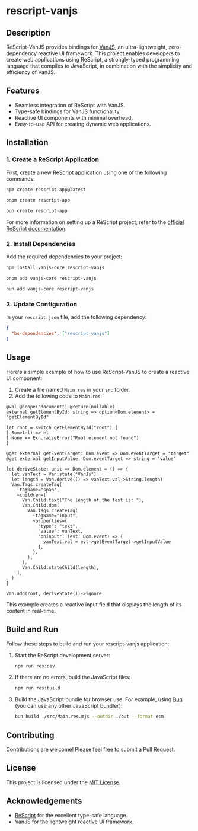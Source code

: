 # rescript-vanjs

## Description

ReScript-VanJS provides bindings for [VanJS](https://vanjs.org/), an ultra-lightweight, zero-dependency reactive UI framework. This project enables developers to create web applications using ReScript, a strongly-typed programming language that compiles to JavaScript, in combination with the simplicity and efficiency of VanJS.

## Features

- Seamless integration of ReScript with VanJS.
- Type-safe bindings for VanJS functionality.
- Reactive UI components with minimal overhead.
- Easy-to-use API for creating dynamic web applications.

## Installation

### 1. Create a ReScript Application

First, create a new ReScript application using one of the following commands:

```sh
npm create rescript-app@latest
```

```sh
pnpm create rescript-app
```

```sh
bun create rescript-app
```

For more information on setting up a ReScript project, refer to the [official ReScript documentation](https://rescript-lang.org/docs/manual/latest/installation).

### 2. Install Dependencies

Add the required dependencies to your project:

```sh
npm install vanjs-core rescript-vanjs
```

```sh
pnpm add vanjs-core rescript-vanjs
```

```sh
bun add vanjs-core rescript-vanjs
```

### 3. Update Configuration

In your `rescript.json` file, add the following dependency:

```json
{
  "bs-dependencies": ["rescript-vanjs"]
}
```

## Usage

Here's a simple example of how to use ReScript-VanJS to create a reactive UI component:

1. Create a file named `Main.res` in your `src` folder.
2. Add the following code to `Main.res`:

```rescript
@val @scope("document") @return(nullable)
external getElementById: string => option<Dom.element> = "getElementById"

let root = switch getElementById("root") {
| Some(el) => el
| None => Exn.raiseError("Root element not found")
}

@get external getEventTarget: Dom.event => Dom.eventTarget = "target"
@get external getInputValue: Dom.eventTarget => string = "value"

let deriveState: unit => Dom.element = () => {
  let vanText = Van.state("VanJs")
  let length = Van.derive(() => vanText.val->String.length)
  Van.Tags.createTag(
    ~tagName="span",
    ~children=[
      Van.Child.text("The length of the text is: "),
      Van.Child.dom(
        Van.Tags.createTag(
          ~tagName="input",
          ~properties={
            "type": "text",
            "value": vanText,
            "oninput": (evt: Dom.event) => {
              vanText.val = evt->getEventTarget->getInputValue
            },
          },
        ),
      ),
      Van.Child.stateChild(length),
    ],
  )
}

Van.add(root, deriveState())->ignore
```

This example creates a reactive input field that displays the length of its content in real-time.

## Build and Run

Follow these steps to build and run your rescript-vanjs application:

1. Start the ReScript development server:
   ```sh
   npm run res:dev
   ```

2. If there are no errors, build the JavaScript files:
   ```sh
   npm run res:build
   ```

3. Build the JavaScript bundle for browser use. For example, using [Bun](https://bun.sh/) (you can use any other JavaScript bundler):
   ```sh
   bun build ./src/Main.res.mjs --outdir ./out --format esm
   ```

## Contributing

Contributions are welcome! Please feel free to submit a Pull Request.

## License

This project is licensed under the [MIT License](LICENSE).

## Acknowledgements

- [ReScript](https://rescript-lang.org/) for the excellent type-safe language.
- [VanJS](https://vanjs.org/) for the lightweight reactive UI framework.